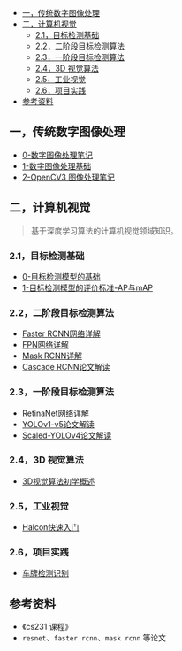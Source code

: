 - [一，传统数字图像处理](#一传统数字图像处理)
- [二，计算机视觉](#二计算机视觉)
  - [2.1，目标检测基础](#21目标检测基础)
  - [2.2，二阶段目标检测算法](#22二阶段目标检测算法)
  - [2.3，一阶段目标检测算法](#23一阶段目标检测算法)
  - [2.4，3D 视觉算法](#243d-视觉算法)
  - [2.5，工业视觉](#25工业视觉)
  - [2.6，项目实践](#26项目实践)
- [参考资料](#参考资料)
## 一，传统数字图像处理

- [0-数字图像处理笔记](./数字图像处理/0-数字图像处理笔记.md)
- [1-数字图像处理基础](./数字图像处理/1-数字图像处理基础.md)
- [2-OpenCV3 图像处理笔记](./数字图像处理/2-OpenCV3%20图像处理笔记.md)

## 二，计算机视觉
> 基于深度学习算法的计算机视觉领域知识。

### 2.1，目标检测基础

- [0-目标检测模型的基础](./2D目标检测/0-目标检测模型的基础.md)
- [1-目标检测模型的评价标准-AP与mAP](./2D目标检测/1-目标检测模型的评价标准-AP与mAP.md)
### 2.2，二阶段目标检测算法

- [Faster RCNN网络详解](./2D目标检测/2-Faster%20RCNN网络详解.md)
- [FPN网络详解](./2D目标检测/3-FPN网络详解.md)
- [Mask RCNN详解](./2D目标检测/4-Mask-RCNN详解.md)
- [Cascade RCNN论文解读](./2D目标检测/5-Cascade-RCNN论文解读.md)
### 2.3，一阶段目标检测算法

- [RetinaNet网络详解](./2D目标检测/6-RetinaNet网络详解.md)
- [YOLOv1-v5论文解读](./2D目标检测/7-YOLOv1-v5论文解读.md)
- [Scaled-YOLOv4论文解读](./2D目标检测/8-Scaled-YOLOv4论文解读.md)

### 2.4，3D 视觉算法

- [3D视觉算法初学概述](./3D视觉算法/3D视觉算法初学概述.md)

### 2.5，工业视觉

- [Halcon快速入门](./工业视觉/Halcon快速入门.md)

### 2.6，项目实践

- [车牌检测识别](./项目实践/GitHub%E8%BD%A6%E7%89%8C%E6%A3%80%E6%B5%8B%E8%AF%86%E5%88%AB%E9%A1%B9%E7%9B%AE%E8%B0%83%E7%A0%94.md)

## 参考资料

- 《cs231 课程》
- `resnet`、`faster rcnn`、`mask rcnn` 等论文
